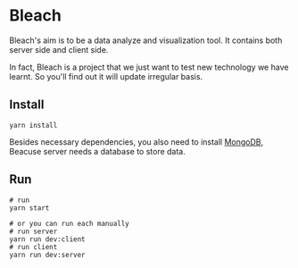# Bleach

Bleach's aim is to be a data analyze and visualization tool. It contains both server side and client side.

In fact, Bleach is a project that we just want to test new technology we have learnt. So you'll find out it will update irregular basis.

## Install

```shell
yarn install
```

Besides necessary dependencies, you also need to install [MongoDB](https://www.mongodb.com/), Beacuse server needs a database to store data.

## Run

```shell
# run
yarn start

# or you can run each manually
# run server
yarn run dev:client
# run client
yarn run dev:server
```